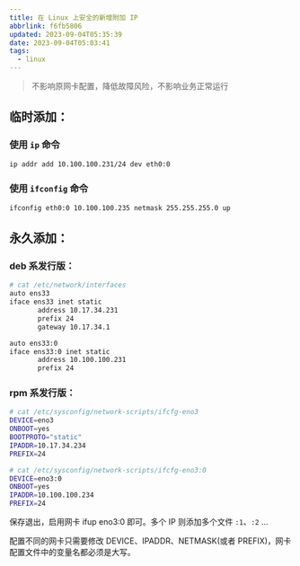 ```yaml
---
title: 在 Linux 上安全的新增附加 IP
abbrlink: f6fb5806
updated: 2023-09-04T05:35:39
date: 2023-09-04T05:03:41
tags:
  - linux
---
```


> 不影响原网卡配置，降低故障风险，不影响业务正常运行

## 临时添加：

### 使用 `ip` 命令

```bash
ip addr add 10.100.100.231/24 dev eth0:0
```

### 使用 `ifconfig` 命令

```bash
ifconfig eth0:0 10.100.100.235 netmask 255.255.255.0 up
```

## 永久添加：

### deb 系发行版：

```bash
# cat /etc/network/interfaces
auto ens33
iface ens33 inet static
       address 10.17.34.231
       prefix 24
       gateway 10.17.34.1

auto ens33:0
iface ens33:0 inet static
       address 10.100.100.231
       prefix 24
```

### rpm 系发行版：

```bash
# cat /etc/sysconfig/network-scripts/ifcfg-eno3
DEVICE=eno3
ONBOOT=yes
BOOTPROTO="static"
IPADDR=10.17.34.234
PREFIX=24

# cat /etc/sysconfig/network-scripts/ifcfg-eno3:0
DEVICE=eno3:0
ONBOOT=yes
IPADDR=10.100.100.234
PREFIX=24
```

保存退出，启用网卡 ifup eno3:0 即可。多个 IP 则添加多个文件 `:1`、`:2` ...

配置不同的网卡只需要修改 DEVICE、IPADDR、NETMASK(或者 PREFIX)，网卡配置文件中的变量名都必须是大写。
